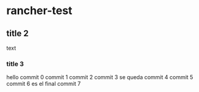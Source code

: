 # rancher-test
## title 2
text
### title 3
hello
commit 0
commit 1
commit 2
commit 3 se queda
commit 4
commit 5
commit 6 es el final
commit 7
